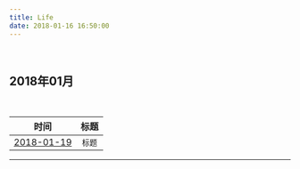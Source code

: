 ```yaml
---
title: Life
date: 2018-01-16 16:50:00
---
```

&nbsp;&nbsp;

<div class='lifelog'>
  <h2 id="section-1">2018年01月</h2>
	<table>
	  <thead>
		<tr>
		  <th style="text-align: center">时间</th>
		  <th style="text-align: center">标题</th>
		</tr>
	  </thead>
	  <tbody>
		<tr>
		  <td style="text-align: center"><a href="/something/2018/2018-01-23.md">2018-01-19</a></td>
		  <td style="text-align: center"><code class="highlighter-rouge">标题</code></td>
		</tr>
	  </tbody>
	</table>
</div>

******
